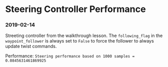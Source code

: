 # Steering Controller Performance

### 2019-02-14

Streeting controller from the walkthrough lesson.
The `following_flag` in the `waypoint_follower` is always set to `False` to force the follower to always update twist commands.

Performance: `Steering performance based on 1000 samples = 0.0845631461869925`